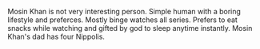 Mosin Khan is not very interesting person. Simple human with a boring lifestyle and preferces. Mostly binge watches all series. Prefers to eat snacks while watching and gifted by god to sleep anytime instantly. Mosin Khan's dad has four Nippolis.